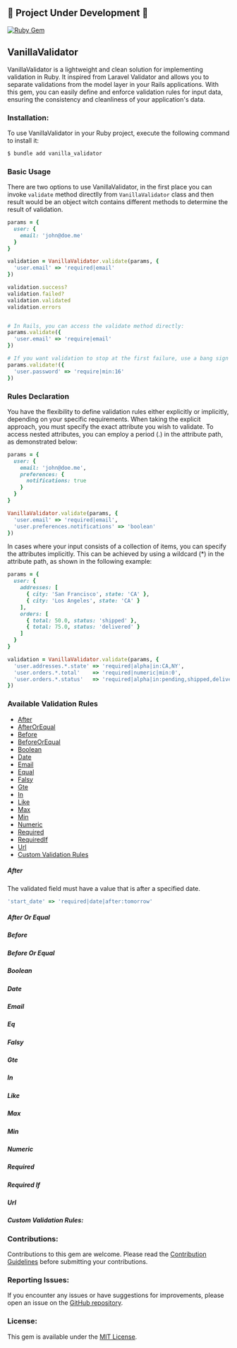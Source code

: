 ## 🚧 Project Under Development 🚧

[![Ruby Gem](https://github.com/leurias/vanilla_validator/actions/workflows/gem-push.yml/badge.svg?branch=main)](https://github.com/leurias/vanilla_validator/actions/workflows/gem-push.yml)

## VanillaValidator

VanillaValidator is a lightweight and clean solution for implementing validation in Ruby. It inspired from Laravel Validator and allows you to separate validations from the model layer in your Rails applications. With this gem, you can easily define and enforce validation rules for input data, ensuring the consistency and cleanliness of your application's data.

### Installation:
To use VanillaValidator in your Ruby project, execute the following command to install it:

```ruby
$ bundle add vanilla_validator
```

### Basic Usage
There are two options to use VanillaValidator, in the first place you can invoke `validate` method directlly from `VanillaValidator` class and then result would be an object witch contains different methods to determine the result of validation.

```ruby
params = {
  user: {
    email: 'john@doe.me'
  }
}

validation = VanillaValidator.validate(params, {
  'user.email' => 'required|email'
})

validation.success?
validation.failed?
validation.validated
validation.errors


# In Rails, you can access the validate method directly:
params.validate({
  'user.email' => 'require|email'
})

# If you want validation to stop at the first failure, use a bang sign (!) after 'validate':
params.validate!({
  'user.password' => 'require|min:16'
})
```

### Rules Declaration
You have the flexibility to define validation rules either explicitly or implicitly, depending on your specific requirements. When taking the explicit approach, you must specify the exact attribute you wish to validate. To access nested attributes, you can employ a period (.) in the attribute path, as demonstrated below:

```ruby
params = {
  user: {
    email: 'john@doe.me',
    preferences: {
      notifications: true
    }
  }
}

VanillaValidator.validate(params, {
  'user.email' => 'required|email',
  'user.preferences.notifications' => 'boolean'
})
```

In cases where your input consists of a collection of items, you can specify the attributes implicitly. This can be achieved by using a wildcard (\*) in the attribute path, as shown in the following example:

```ruby
params = {
  user: {
    addresses: [
      { city: 'San Francisco', state: 'CA' },
      { city: 'Los Angeles', state: 'CA' }
    ],
    orders: [
      { total: 50.0, status: 'shipped' },
      { total: 75.0, status: 'delivered' }
    ]
  }
}

validation = VanillaValidator.validate(params, {
  'user.addresses.*.state' => 'required|alpha|in:CA,NY',
  'user.orders.*.total'    => 'required|numeric|min:0',
  'user.orders.*.status'   => 'required|alpha|in:pending,shipped,delivered'
})
```

### Available Validation Rules
- [After](#after)
- [AfterOrEqual](#after_or_equal)
- [Before](#before)
- [BeforeOrEqual](#before_or_equal)
- [Boolean](#boolean)
- [Date](#date)
- [Email](#email)
- [Equal](#eq)
- [Falsy](#falsy)
- [Gte](#gte)
- [In](#in)
- [Like](#like)
- [Max](#max)
- [Min](#min)
- [Numeric](#numeric)
- [Required](#required)
- [RequiredIf](#required_if)
- [Url](#url)
- [Custom Validation Rules](#custom_validation_rules)

##### After
The validated field must have a value that is after a specified date.

```ruby
'start_date' => 'required|date|after:tomorrow'
```

##### After Or Equal

##### Before

##### Before Or Equal

##### Boolean

##### Date

##### Email

##### Eq

##### Falsy

##### Gte

##### In

##### Like

##### Max

##### Min

##### Numeric

##### Required

##### Required If

##### Url

##### Custom Validation Rules:

### Contributions:
Contributions to this gem are welcome. Please read the [Contribution Guidelines](link-to-contributing) before submitting your contributions.

### Reporting Issues:
If you encounter any issues or have suggestions for improvements, please open an issue on the [GitHub repository](link-to-issues).

### License:
This gem is available under the [MIT License](https://choosealicense.com/licenses/mit/).
